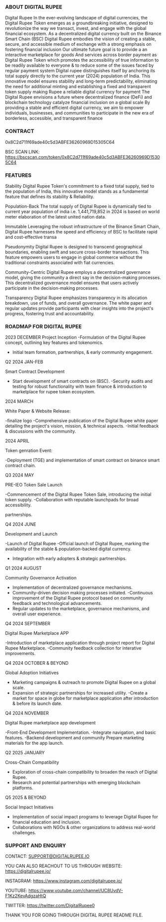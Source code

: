 ### ABOUT DIGITAL RUPEE
Digital Rupee In the ever-evolving landscape of digital currencies, 
the Digital Rupee Token emerges as a groundbreaking initiative, designed to revolutionize the way we transact, invest, and engage with the global financial ecosystem. 
As a decentralized digital currency built on the Binance Smart Chain (BSC) Digital Rupee embodies the vision of creating a stable, secure, 
and accessible medium of exchange with a strong emphasis on fostering financial inclusion
Our ultimate future goal is to provide a an interactive marketplace for goods And services across border payment
as Digital Rupee Token which promotes the accessibility of true information to be readily available to everyone & to reduce some of the issues faced by regular payment system
Digital rupee distinguishes itself by anchoring its total supply directly to the current year (2024) population of India. 
This innovative model ensures stability and long-term predictability, 
eliminating the need for additional minting and establishing a fixed and transparent token supply making Rupee a reliable digital currency for payment
The Digital Rupee envisions a future where decentralized finance (DeFi) and blockchain technology catalyze financial inclusion on a global scale By providing a stable and efficient digital currency, 
we aim to empower individuals, businesses, and communities to participate in the new era of borderless, accessible, and transparent finance

### CONTRACT
0x8C2d711f69ade40c5d3ABFE36260969D15305C64

BSC SCAN LINK: https://bscscan.com/token/0x8C2d711f69ade40c5d3ABFE36260969D15305C64

### FEATURES
Stability
Digital Rupee Token's commitment to a fixed total supply, tied to the population of India, this innovative model stands as a fundamental feature that defines its stability & Reliability.

Population-Back
The total supply of Digital Rupee is dynamically tied to current year population of india i.e. 1,441,719,852 in 2024 is based on world meter elaboration of the latest united nation data.

Immutable
Leveraging the robust infrastructure of the Binance Smart Chain, Digital Rupee harnesses the speed and efficiency of BSC to facilitate rapid and cost-effective transa

Pseudonymity
Digital Rupee is designed to transcend geographical boundaries, enabling swift and secure cross-border transactions. This feature empowers users to engage in global commerce without the traditional constraints associated with fiat currencies.

Community-Centric
Digital Rupee employs a decentralized governance model, giving the community a direct say in the decision-making processes. This decentralized governance model ensures that users actively participate in the decision-making processes.

Transparency
Digital Rupee emphasizes transparency in its allocation breakdown, use of funds, and overall governance. The white paper and regular updates provide participants with clear insights into the project's progress, fostering trust and accountability.


### ROADMAP FOR DIGITAL RUPEE
2023 DECEMBER
Project Inception
-Formulation of the Digital Rupee concept, outlining key features and tokenomics.
- Initial team formation, partnerships, & early community engagement.

Q2
2024 JAN-FEB

Smart Contract Development

- Start development of smart contracts on  (BSC).
-Security audits and testing for robust functionality with team finance & introduction to marketplace for rupee token ecosystem.

2024 MARCH

White Paper & Website Release:

-finalize logo
-Comprehensive publication of the Digital Rupee white paper detailing the project's vision, mission, & technical aspects.
-Initial feedback & discussions with the community.

2024 APRIL

Token genration Event:

-Deployment (TGE) and implementation of smart contract on binance smart contract chain.

Q3
2024 MAY

PRE-IEO Token Sale Launch

-Commencement of the Digital Rupee Token Sale, introducing the initial token supply.
-Collaboration with reputable launchpads for broad accessibility.

partnerships.

Q4
2024 JUNE

Development and Launch

-Launch of Digital Rupee
-Official launch of Digital Rupee, marking the availability of the stable & population-backed digital currency.
- Integration with early adopters & strategic partnerships.

Q1
2024 AUGUST

Community Governance Activation

- Implementation of decentralized governance mechanisms.
- Community-driven decision making processes initiated.
-Continuous improvement of the Digital Rupee protocol based on community feedback and technological advancements.
- Regular updates to the marketplace, governance mechanisms, and overall user experience.

Q4
2024 SEPTEMBER

Digital Rupee Marketplace APP

-Introduction of marketplace application through project report for Digital Rupee Marketplace.
-Community feedback collection for interative improvements.

Q4
2024 OCTOBER & BEYOND

Global Adoption Initiatives

- Marketing campaigns & outreach to promote Digital Rupee on a global scale.
- Expansion of strategic partnerships for increased utility.
-Create a market for space in globe for marketplace application after introduction & before its launch date.

Q4
2024 NOVEMBER

Digital Rupee marketplace app development

-Front-End Development Implementation.
-Integrate navigation, and basic features.
-Backend development and community Prepare marketing materials for the app launch.

Q2
2025 JANUARY

Cross-Chain Compatibility

- Exploration of cross-chain compatibility to broaden the reach of Digital Rupee.
- Research and potential partnerships with emerging blockchain platforms.

Q5
2025 & BEYOND

Social Impact Initiatives

- Implementation of social impact programs to leverage Digital Rupee for financial education and inclusion.
- Collaborations with NGOs & other organizations to address real-world challenges.

 ### SUPPORT AND ENQUIRY
CONTACT: SUPPORT@DIGITALRUPEE.IO

YOU CAN ALSO REACHOUT TO US THROUGH
WEBSITE: https://digitalrupee.io/

INSTAGRAM: https://www.instagram.com/digitalrupee.io/

YOUTUBE: https://www.youtube.com/channel/UC8UvdV-F1Kz2KevAdgzaHtQ

TWITTER: https://twitter.com/DigitalRupee0

THANK YOU FOR GOING THROUGH DIGITAL RUPEE README FILE.










<!--
**Digitalrupee/DigitalRupee** is a ✨ _special_ ✨ repository because its `README.md` (this file) appears on your GitHub profile.
##ABOUT DIGITAL RUPEE###

 
- 🔭 I’m currently working on ...
- 🌱 I’m currently learning ...
- 👯 I’m looking to collaborate on ...
- 🤔 I’m looking for help with ...
- 💬 Ask me about ...
- 📫 How to reach me: ...
- 😄 Pronouns: ...
- ⚡ Fun fact: ...
-->
